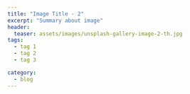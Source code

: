 ```yaml
---
title: "Image Title - 2"
excerpt: "Summary about image"
header:
  teaser: assets/images/unsplash-gallery-image-2-th.jpg
tags:
  - tag 1
  - tag 2
  - tag 3

category:
  - blog
---
```


